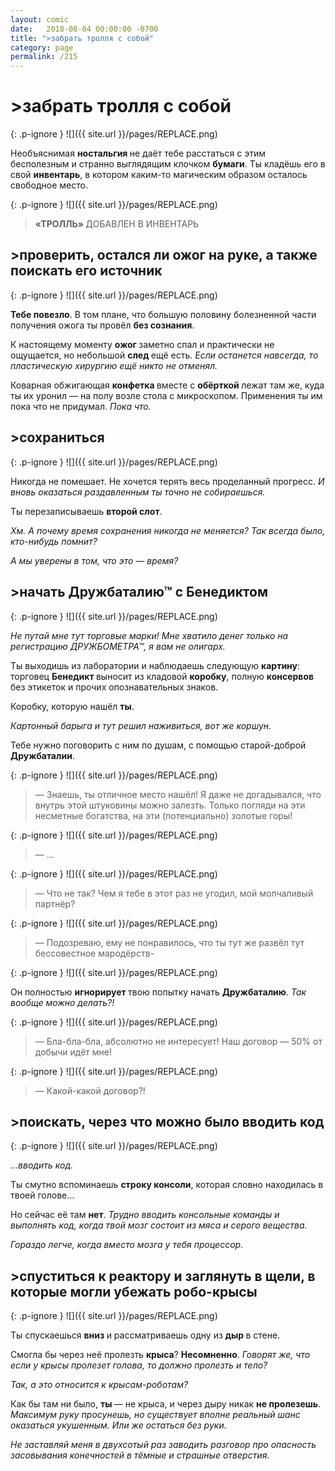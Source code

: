 ```yaml
---
layout: comic
date:   2018-08-04 00:00:00 -0700
title: ">забрать тролля с собой"
category: page
permalink: /215
---
```

# >забрать тролля с собой

{: .p-ignore }
![]({{ site.url }}/pages/REPLACE.png)

Необъяснимая <strong>ностальгия </strong>не даёт тебе расстаться с этим бесполезным и странно выглядящим клочком <strong>бумаги</strong>. Ты кладёшь его в свой <strong>инвентарь</strong>, в котором каким-то магическим образом осталось свободное место.

{: .p-ignore }
![]({{ site.url }}/pages/REPLACE.png)

<blockquote><strong>«ТРОЛЛЬ» </strong>ДОБАВЛЕН В ИНВЕНТАРЬ</blockquote>

## >проверить, остался ли ожог на руке, а также поискать его источник

{: .p-ignore }
![]({{ site.url }}/pages/REPLACE.png)

<strong>Тебе повезло</strong>. В том плане, что большую половину болезненной части получения ожога ты провёл <strong>без сознания</strong>.

К настоящему моменту <strong>ожог </strong>заметно спал и практически не ощущается, но небольшой <strong>след </strong>ещё есть. <em>Если останется навсегда, то пластическую хирургию ещё никто не отменял.</em>

Коварная обжигающая <strong>конфетка </strong>вместе с <strong>обёрткой </strong>лежат там же, куда ты их уронил — на полу возле стола с микроскопом. Применения ты им пока что не придумал. <em>Пока что.</em>

## >сохраниться

{: .p-ignore }
![]({{ site.url }}/pages/REPLACE.png)

Никогда не помешает. Не хочется терять весь проделанный прогресс. <em>И вновь оказаться раздавленным ты точно не собираешься.</em>

Ты перезаписываешь <strong>второй слот</strong>. 

<em>Хм. А почему время сохранения никогда не меняется? Так всегда было, кто-нибудь помнит?</em>

<em>А мы уверены в том, что это — время?</em>

## >начать Дружбаталию™ с Бенедиктом

{: .p-ignore }
![]({{ site.url }}/pages/REPLACE.png)

<em>Не путай мне тут торговые марки! Мне хватило денег только на регистрацию ДРУЖБОМЕТРА™, я вам не олигарх.</em>

Ты выходишь из лаборатории и наблюдаешь следующую <strong>картину</strong>: торговец <strong>Бенедикт </strong>выносит из кладовой <strong>коробку</strong>, полную <strong>консервов </strong>без этикеток и прочих опознавательных знаков.

Коробку, которую нашёл <strong>ты</strong>. 

<em>Картонный барыга и тут решил наживиться, вот же коршун.</em>

Тебе нужно поговорить с ним по душам, с помощью старой-доброй <strong>Дружбаталии</strong>.

{: .p-ignore }
![]({{ site.url }}/pages/REPLACE.png)

<blockquote>— Знаешь, ты отличное место нашёл! Я даже не догадывался, что внутрь этой штуковины можно залезть. Только погляди на эти несметные богатства, на эти (потенциально) золотые горы!</blockquote>

{: .p-ignore }
![]({{ site.url }}/pages/REPLACE.png)

<blockquote>— …</blockquote>

{: .p-ignore }
![]({{ site.url }}/pages/REPLACE.png)

<blockquote>— Что не так? Чем я тебе в этот раз не угодил, мой молчаливый партнёр?</blockquote>

{: .p-ignore }
![]({{ site.url }}/pages/REPLACE.png)

<blockquote>— Подозреваю, ему не понравилось, что ты тут же развёл тут бессовестное мародёрств-</blockquote>

{: .p-ignore }
![]({{ site.url }}/pages/REPLACE.png)

Он полностью <strong>игнорирует </strong>твою попытку начать <strong>Дружбаталию</strong>. <em>Так вообще можно делать?!</em>

{: .p-ignore }
![]({{ site.url }}/pages/REPLACE.png)

<blockquote>— Бла-бла-бла, абсолютно не интересует! Наш договор — 50% от добычи идёт мне!</blockquote>

{: .p-ignore }
![]({{ site.url }}/pages/REPLACE.png)

<blockquote>— Какой-какой договор?!</blockquote>

## >поискать, через что можно было вводить код

{: .p-ignore }
![]({{ site.url }}/pages/REPLACE.png)

<em>…вводить код.</em>

Ты смутно вспоминаешь <strong>строку консоли</strong>, которая словно находилась в твоей голове…

Но сейчас её там <strong>нет</strong>. <em>Трудно вводить консольные команды и выполнять код, когда твой мозг состоит из мяса и серого вещества.</em>

<em>Гораздо легче, когда вместо мозга у тебя процессор.</em>

## >спуститься к реактору и заглянуть в щели, в которые могли убежать робо-крысы

{: .p-ignore }
![]({{ site.url }}/pages/REPLACE.png)

Ты спускаешься <strong>вниз </strong>и рассматриваешь одну из <strong>дыр </strong>в стене.

Смогла бы через неё пролезть <strong>крыса</strong>? <strong>Несомненно</strong>. <em>Говорят же, что если у крысы пролезет голова, то должно пролезть и тело?</em>

<em>Так, а это относится к крысам-роботам?</em>

Как бы там ни было, <strong>ты </strong>— не крыса, и через дыру никак <strong>не пролезешь</strong>. <em>Максимум руку просунешь, но существует вполне реальный шанс оказаться укушенным. Или же остаться без руки.</em>

<em>Не заставляй меня в двухсотый раз заводить разговор про опасность засовывания конечностей в тёмные и страшные отверстия.</em>
